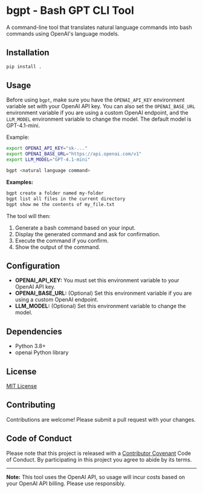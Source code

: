 # bgpt - Bash GPT CLI Tool

A command-line tool that translates natural language commands into bash commands using OpenAI's language models.

## Installation

```bash
pip install .
```

## Usage

Before using `bgpt`, make sure you have the `OPENAI_API_KEY` environment variable set with your OpenAI API key. You can also set the `OPENAI_BASE_URL` environment variable if you are using a custom OpenAI endpoint, and the `LLM_MODEL` environment variable to change the model. The default model is GPT-4.1-mini.

Example:
```bash
export OPENAI_API_KEY="sk-..."
export OPENAI_BASE_URL="https://api.openai.com/v1"
export LLM_MODEL="GPT-4.1-mini"
```

```bash
bgpt <natural language command>
```

**Examples:**

```bash
bgpt create a folder named my-folder
bgpt list all files in the current directory
bgpt show me the contents of my_file.txt
```

The tool will then:

1. Generate a bash command based on your input.
2. Display the generated command and ask for confirmation.
3. Execute the command if you confirm.
4. Show the output of the command.

## Configuration

-   **OPENAI\_API_KEY:** You must set this environment variable to your OpenAI API key.
-   **OPENAI\_BASE_URL:** (Optional) Set this environment variable if you are using a custom OpenAI endpoint.
-   **LLM_MODEL:** (Optional) Set this environment variable to change the model.

## Dependencies

-   Python 3.8+
-   openai Python library

## License

[MIT License](LICENSE)

## Contributing

Contributions are welcome! Please submit a pull request with your changes.

## Code of Conduct

Please note that this project is released with a [Contributor Covenant](https://www.contributor-covenant.org/version/2/0/code_of_conduct/) Code of Conduct. By participating in this project you agree to abide by its terms.

---
**Note:** This tool uses the OpenAI API, so usage will incur costs based on your OpenAI API billing. Please use responsibly.
